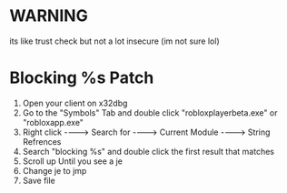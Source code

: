 # WARNING
its like trust check but not a lot insecure (im not sure lol)

# Blocking %s Patch

1. Open your client on x32dbg
2. Go to the "Symbols" Tab and double click "robloxplayerbeta.exe" or "robloxapp.exe"
3. Right click ----> Search for ----> Current Module ----> String Refrences
4. Search "blocking %s" and double click the first result that matches
5. Scroll up Until you see a je
6. Change je to jmp
7. Save file
